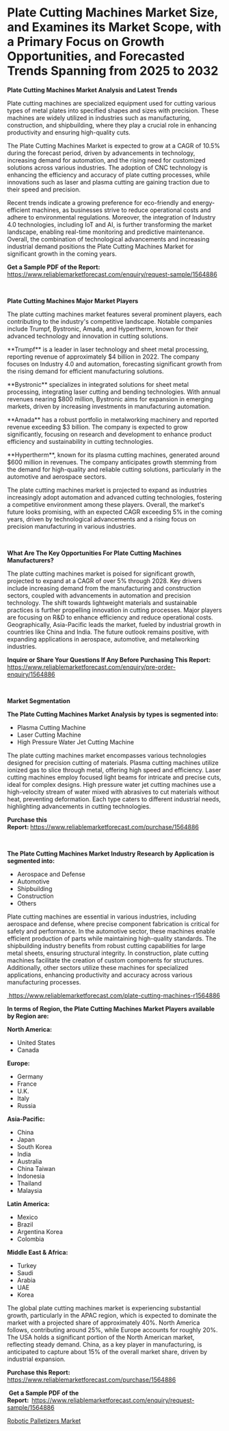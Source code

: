 <p><h1>Plate Cutting Machines Market Size, and Examines its Market Scope, with a Primary Focus on Growth Opportunities, and Forecasted Trends Spanning from 2025 to 2032</h1></p><p><strong>Plate Cutting Machines Market Analysis and Latest Trends</strong></p>
<p><p>Plate cutting machines are specialized equipment used for cutting various types of metal plates into specified shapes and sizes with precision. These machines are widely utilized in industries such as manufacturing, construction, and shipbuilding, where they play a crucial role in enhancing productivity and ensuring high-quality cuts. </p><p>The Plate Cutting Machines Market is expected to grow at a CAGR of 10.5% during the forecast period, driven by advancements in technology, increasing demand for automation, and the rising need for customized solutions across various industries. The adoption of CNC technology is enhancing the efficiency and accuracy of plate cutting processes, while innovations such as laser and plasma cutting are gaining traction due to their speed and precision.</p><p>Recent trends indicate a growing preference for eco-friendly and energy-efficient machines, as businesses strive to reduce operational costs and adhere to environmental regulations. Moreover, the integration of Industry 4.0 technologies, including IoT and AI, is further transforming the market landscape, enabling real-time monitoring and predictive maintenance. Overall, the combination of technological advancements and increasing industrial demand positions the Plate Cutting Machines Market for significant growth in the coming years.</p></p>
<p><strong>Get a Sample PDF of the Report:&nbsp;</strong> <a href="https://www.reliablemarketforecast.com/enquiry/request-sample/1564886?utm_campaign=2280&utm_medium=2&utm_source=Github&utm_content=ia&utm_term=22022025&utm_id=plate-cutting-machines">https://www.reliablemarketforecast.com/enquiry/request-sample/1564886</a></p>
<p>&nbsp;</p>
<p><strong>Plate Cutting Machines Major Market Players</strong></p>
<p><p>The plate cutting machines market features several prominent players, each contributing to the industry's competitive landscape. Notable companies include Trumpf, Bystronic, Amada, and Hypertherm, known for their advanced technology and innovation in cutting solutions.</p><p>**Trumpf** is a leader in laser technology and sheet metal processing, reporting revenue of approximately $4 billion in 2022. The company focuses on Industry 4.0 and automation, forecasting significant growth from the rising demand for efficient manufacturing solutions.</p><p>**Bystronic** specializes in integrated solutions for sheet metal processing, integrating laser cutting and bending technologies. With annual revenues nearing $800 million, Bystronic aims for expansion in emerging markets, driven by increasing investments in manufacturing automation.</p><p>**Amada** has a robust portfolio in metalworking machinery and reported revenue exceeding $3 billion. The company is expected to grow significantly, focusing on research and development to enhance product efficiency and sustainability in cutting technologies.</p><p>**Hypertherm**, known for its plasma cutting machines, generated around $600 million in revenues. The company anticipates growth stemming from the demand for high-quality and reliable cutting solutions, particularly in the automotive and aerospace sectors.</p><p>The plate cutting machines market is projected to expand as industries increasingly adopt automation and advanced cutting technologies, fostering a competitive environment among these players. Overall, the market's future looks promising, with an expected CAGR exceeding 5% in the coming years, driven by technological advancements and a rising focus on precision manufacturing in various industries.</p></p>
<p>&nbsp;</p>
<p><strong>What Are The Key Opportunities For Plate Cutting Machines Manufacturers?</strong></p>
<p><p>The plate cutting machines market is poised for significant growth, projected to expand at a CAGR of over 5% through 2028. Key drivers include increasing demand from the manufacturing and construction sectors, coupled with advancements in automation and precision technology. The shift towards lightweight materials and sustainable practices is further propelling innovation in cutting processes. Major players are focusing on R&D to enhance efficiency and reduce operational costs. Geographically, Asia-Pacific leads the market, fueled by industrial growth in countries like China and India. The future outlook remains positive, with expanding applications in aerospace, automotive, and metalworking industries.</p></p>
<p><strong>Inquire or Share Your Questions If Any Before Purchasing This Report:</strong> <a href="https://www.reliablemarketforecast.com/enquiry/pre-order-enquiry/1564886?utm_campaign=2280&utm_medium=2&utm_source=Github&utm_content=ia&utm_term=22022025&utm_id=plate-cutting-machines">https://www.reliablemarketforecast.com/enquiry/pre-order-enquiry/1564886</a></p>
<p>&nbsp;</p>
<p><strong>Market Segmentation</strong></p>
<p><strong>The Plate Cutting Machines Market Analysis by types is segmented into:</strong></p>
<p><ul><li>Plasma Cutting Machine</li><li>Laser Cutting Machine</li><li>High Pressure Water Jet Cutting Machine</li></ul></p>
<p><p>The plate cutting machines market encompasses various technologies designed for precision cutting of materials. Plasma cutting machines utilize ionized gas to slice through metal, offering high speed and efficiency. Laser cutting machines employ focused light beams for intricate and precise cuts, ideal for complex designs. High pressure water jet cutting machines use a high-velocity stream of water mixed with abrasives to cut materials without heat, preventing deformation. Each type caters to different industrial needs, highlighting advancements in cutting technologies.</p></p>
<p><strong>Purchase this Report:&nbsp;</strong><a href="https://www.reliablemarketforecast.com/purchase/1564886?utm_campaign=2280&utm_medium=2&utm_source=Github&utm_content=ia&utm_term=22022025&utm_id=plate-cutting-machines">https://www.reliablemarketforecast.com/purchase/1564886</a></p>
<p>&nbsp;</p>
<p><strong>The Plate Cutting Machines Market Industry Research by Application is segmented into:</strong></p>
<p><ul><li>Aerospace and Defense</li><li>Automotive</li><li>Shipbuilding</li><li>Construction</li><li>Others</li></ul></p>
<p><p>Plate cutting machines are essential in various industries, including aerospace and defense, where precise component fabrication is critical for safety and performance. In the automotive sector, these machines enable efficient production of parts while maintaining high-quality standards. The shipbuilding industry benefits from robust cutting capabilities for large metal sheets, ensuring structural integrity. In construction, plate cutting machines facilitate the creation of custom components for structures. Additionally, other sectors utilize these machines for specialized applications, enhancing productivity and accuracy across various manufacturing processes.</p></p>
<p><a href="https://www.reliablemarketforecast.com/plate-cutting-machines-r1564886?utm_campaign=2280&utm_medium=2&utm_source=Github&utm_content=ia&utm_term=22022025&utm_id=plate-cutting-machines">&nbsp;https://www.reliablemarketforecast.com/plate-cutting-machines-r1564886</a></p>
<p><strong>In terms of Region, the Plate Cutting Machines Market Players available by Region are:</strong></p>
<p>
    <p> <strong> North America: </strong>
        <ul>
            <li>United States</li>
            <li>Canada</li>
        </ul>
        </p> 
    <p> <strong> Europe: </strong>
        <ul>
            <li>Germany</li>
            <li>France</li>
            <li>U.K.</li>
            <li>Italy</li>
            <li>Russia</li>
        </ul>
        </p> 
    <p> <strong> Asia-Pacific: </strong>
        <ul>
            <li>China</li>
            <li>Japan</li>
            <li>South Korea</li>
            <li>India</li>
            <li>Australia</li>
            <li>China Taiwan</li>
            <li>Indonesia</li>
            <li>Thailand</li>
            <li>Malaysia</li>
        </ul>
        </p> 
    <p> <strong> Latin America: </strong>
        <ul>
            <li>Mexico</li>
            <li>Brazil</li>
            <li>Argentina Korea</li>
            <li>Colombia</li>
        </ul>
        </p> 
    <p> <strong> Middle East & Africa: </strong>
        <ul>
            <li>Turkey</li>
            <li>Saudi</li>
            <li>Arabia</li>
            <li>UAE</li>
            <li>Korea</li>
        </ul>
    </p>
    </p>
<p><p>The global plate cutting machines market is experiencing substantial growth, particularly in the APAC region, which is expected to dominate the market with a projected share of approximately 40%. North America follows, contributing around 25%, while Europe accounts for roughly 20%. The USA holds a significant portion of the North American market, reflecting steady demand. China, as a key player in manufacturing, is anticipated to capture about 15% of the overall market share, driven by industrial expansion.</p></p>
<p><strong>Purchase this Report: </strong><a href="https://www.reliablemarketforecast.com/purchase/1564886?utm_campaign=2280&utm_medium=2&utm_source=Github&utm_content=ia&utm_term=22022025&utm_id=plate-cutting-machines">https://www.reliablemarketforecast.com/purchase/1564886</a></p>
<p>&nbsp;<strong>Get a Sample PDF of the Report:&nbsp;&nbsp;</strong><a href="https://www.reliablemarketforecast.com/enquiry/request-sample/1564886?utm_campaign=2280&utm_medium=2&utm_source=Github&utm_content=ia&utm_term=22022025&utm_id=plate-cutting-machines">https://www.reliablemarketforecast.com/enquiry/request-sample/1564886</a></p>
<p><strong></strong></p>
<p><p><a href="https://github.com/pearlinewhite4692/Market-Research-Report-List-1/blob/main/robotic-palletizers-market.md?utm_campaign=2280&utm_medium=2&utm_source=Github&utm_content=ia&utm_term=22022025&utm_id=plate-cutting-machines">Robotic Palletizers Market</a></p></p>